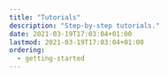 ```yaml
---
title: "Tutorials"
description: "Step-by-step tutorials."
date: 2021-03-19T17:03:04+01:00
lastmod: 2021-03-19T17:03:04+01:00
ordering:
  - getting-started
---
```

